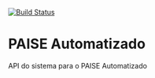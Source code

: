 [![Build Status](https://travis-ci.org/galotinho/paise-Automatizado-api.svg?branch=master)](https://travis-ci.org/galotinho/paise-Automatizado-api)
# PAISE Automatizado
API do sistema para o PAISE Automatizado
